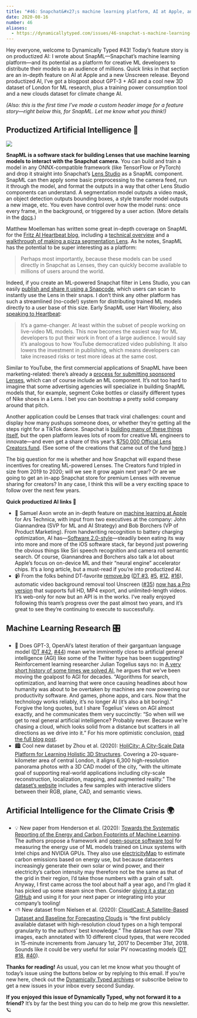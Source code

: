 ```yaml
---
title: "#46: Snapchat&#x27;s machine learning platform, AI at Apple, and an energy consumption tool for ML research "
date: 2020-08-16
number: 46
aliases:
  - https://dynamicallytyped.com/issues/46-snapchat-s-machine-learning-platform-ai-at-apple-and-an-energy-consumption-tool-for-ml-research-268203
---
```


Hey everyone, welcome to Dynamically Typed #43!
Today’s feature story is on productized AI: I wrote about SnapML—Snapchat’s machine learning platform—and its potential as a platform for creative ML developers to distribute their models to an audience of millions.
Quick links in that section are an in-depth feature on AI at Apple and a new Unscreen release.
Beyond productized AI, I’ve got a blogpost about GPT-3 + AGI and a cool new 3D dataset of London for ML research, plus a training power consumption tool and a new clouds dataset for climate change AI.

_(Also: this is the first time I’ve made a custom header image for a feature story—right below this, for SnapML.
Let me know what you think!)_

## Productized Artificial Intelligence 🔌

![](https://s3.amazonaws.com/revue/items/images/006/383/892/mail/3ad60a6dab191b0421bba5cd9f7577f6.png?1597579662)

**SnapML is a software stack for building Lenses that use machine learning models to interact with the Snapchat camera.**
You can build and train a model in any ONNX-compatible framework (like TensorFlow or PyTorch) and drop it straight into Snapchat’s [Lens Studio](https://lensstudio.snapchat.com?utm_campaign=Dynamically%20Typed&utm_medium=email&utm_source=Revue%20newsletter) as a SnapML component.
SnapML can then apply some basic preprocessing to the camera feed, run it through the model, and format the outputs in a way that other Lens Studio components can understand.
A segmentation model outputs a video mask, an object detection outputs bounding boxes, a style transfer model outputs a new image, etc.
You even have control over how the model runs: once every frame, in the background, or triggered by a user action.
(More details in the [docs](https://lensstudio.snapchat.com/guides/machine-learning/ml-overview/?utm_campaign=Dynamically%20Typed&utm_medium=email&utm_source=Revue%20newsletter).)

Matthew Moelleman has written some great in-depth coverage on SnapML for the [Fritz AI Heartbeat blog](https://heartbeat.fritz.ai?utm_campaign=Dynamically%20Typed&utm_medium=email&utm_source=Revue%20newsletter), including a [technical overview](https://heartbeat.fritz.ai/exploring-snapml-a-technical-overview-45d37114fe81?utm_campaign=Dynamically%20Typed&utm_medium=email&utm_source=Revue%20newsletter) and a [walkthrough of making a pizza segmentation Lens](https://heartbeat.fritz.ai/exploring-snapml-working-with-custom-neural-networks-in-lens-studio-57459a51cb3d?utm_campaign=Dynamically%20Typed&utm_medium=email&utm_source=Revue%20newsletter).
As he notes, SnapML has the potential to be super interesting as a platform:

> Perhaps most importantly, because these models can be used directly in Snapchat as Lenses, they can quickly become available to millions of users around the world.

Indeed, if you create an ML-powered Snapchat filter in Lens Studio, you can easily [publish and share it using a Snapcode](https://lensstudio.snapchat.com/guides/sharing/sharing-your-lens/?utm_campaign=Dynamically%20Typed&utm_medium=email&utm_source=Revue%20newsletter), which users can scan to instantly use the Lens in their snaps.
I don’t think any other platform has such a streamlined (no-code!) system for distributing trained ML models directly to a user base of this size.
Early SnapML user Hart Woolery, also [speaking to Heartbeat](https://heartbeat.fritz.ai/lens-studio-3-0-introduces-snapml-for-adding-custom-neural-networks-directly-to-snapchat-c2c32ed95b2b?utm_campaign=Dynamically%20Typed&utm_medium=email&utm_source=Revue%20newsletter):

> It’s a game-changer.
> At least within the subset of people working on live-video ML models.
> This now becomes the easiest way for ML developers to put their work in front of a large audience.
> I would say it’s analogous to how YouTube democratized video publishing.
> It also lowers the investment in publishing, which means developers can take increased risks or test more ideas at the same cost.

Similar to YouTube, the first commercial applications of SnapML have been marketing-related: there’s already a [process for submitting sponsored Lenses](https://lensstudio.snapchat.com/guides/submission/sponsored-lenses/?utm_campaign=Dynamically%20Typed&utm_medium=email&utm_source=Revue%20newsletter), which can of course include an ML component.
It’s not too hard to imagine that some advertising agencies will specialize in building SnapML models that, for example, segment Coke bottles or classify different types of Nike shoes in a Lens.
I bet you can bootstrap a pretty solid company around that pitch.

Another application could be Lenses that track viral challenges: count and display how many pushups someone does, or whether they’re getting all the steps right for a TikTok dance.
Snapchat is [building many of these things itself](https://www.theverge.com/2020/8/13/21365330/snapchat-augmented-reality-lens-tiktok-dance-dixie-damelio?utm_campaign=Dynamically%20Typed&utm_medium=email&utm_source=Revue%20newsletter), but the open platform leaves lots of room for creative ML engineers to innovate—and even get a share of this year’s [$750,000 Official Lens Creators fund](https://adage.com/article/digital/snapchat-commits-750000-ar-influencers/2216611?utm_campaign=Dynamically%20Typed&utm_medium=email&utm_source=Revue%20newsletter).
(See some of the creations that came out of the fund [here](https://lensstudio.snapchat.com/news/?utm_campaign=Dynamically%20Typed&utm_medium=email&utm_source=Revue%20newsletter).)

The big question for me is whether and how Snapchat will expand these incentives for creating ML-powered Lenses.
The Creators fund tripled in size from 2019 to 2020; will we see it grow again next year?
Or are we going to get an in-app Snapchat store for premium Lenses with revenue sharing for creators?
In any case, I think this will be a very exciting space to follow over the next few years.

**Quick productized AI links 🔌**

* 🍎 Samuel Axon wrote an in-depth feature on [machine learning at Apple](https://arstechnica.com/gadgets/2020/08/apple-explains-how-it-uses-machine-learning-across-ios-and-soon-macos/?utm_brand=ars&utm_campaign=Dynamically%20Typed&utm_medium=social&utm_social-type=owned&utm_source=twitter) for Ars Technica, with input from two executives at the company: John Giannandrea (SVP for ML and AI Strategy) and Bob Borchers (VP of Product Marketing). From handwriting recognition to battery charging optimization, AI has—[Software 2.0-style](https://medium.com/@karpathy/software-2-0-a64152b37c35?utm_campaign=Dynamically%20Typed&utm_medium=email&utm_source=Revue%20newsletter)—steadily been eating its way into more and more of the iOS software stack, far beyond just powering the obvious things like Siri speech recognition and camera roll semantic search. Of course, Giannandrea and Borchers also talk a lot about Apple’s focus on on-device ML and their “neural engine” accelerator chips. It’s a long article, but a must-read if you’re into productized AI.
* 📹 From the folks behind DT-favorite [remove.bg](https://remove.bg?utm_campaign=Dynamically%20Typed&utm_medium=email&utm_source=Revue%20newsletter) ([DT #3](http://ttps//dynamicallytyped.com/issues/3-happy-holidays-149573?utm_campaign=Dynamically%20Typed&utm_medium=email&utm_source=Revue%20newsletter), [#5](https://dynamicallytyped.com/issues/5-hey-google-what-s-a-golden-kitty-153366?utm_campaign=Dynamically%20Typed&utm_medium=email&utm_source=Revue%20newsletter), [#12](https://dynamicallytyped.com/issues/12-openai-introduces-mozart-to-lady-gaga-and-google-takes-your-best-duck-face-selfies-for-you-173114?utm_campaign=Dynamically%20Typed&utm_medium=email&utm_source=Revue%20newsletter), [#16](https://dynamicallytyped.com/issues/16-finding-whales-with-ai-and-97-pages-of-ml-for-climate-change-183400?utm_campaign=Dynamically%20Typed&utm_medium=email&utm_source=Revue%20newsletter)), automatic video background removal tool Unscreen ([#35](https://dynamicallytyped.com/issues/35-completely-automatic-video-background-removal-with-unscreen-and-circuits-for-understanding-neural-networks-230458?utm_campaign=Dynamically%20Typed&utm_medium=email&utm_source=Revue%20newsletter)) [now has a Pro version](https://www.producthunt.com/posts/unscreen-pro?utm_campaign=email-notification&utm_medium=email&utm_source=friend_product_maker) that supports full HD, MP4 export, and unlimited-length videos. It’s web-only for now but an API is in the works. I’ve really enjoyed following this team’s progress over the past almost two years, and it’s great to see they’re continuing to execute to successfully.

## Machine Learning Research 🎛

* 🤖 Does GPT-3, OpenAI’s latest iteration of their gargantuan language model ([DT #42](https://dynamicallytyped.com/issues/42-facial-recognition-exodus-openai-s-new-gpt-3-language-model-and-oil-in-the-cloud-254772?utm_campaign=Dynamically%20Typed&utm_medium=email&utm_source=Revue%20newsletter), [#44](https://dynamicallytyped.com/issues/44-one-month-in-gpt-3-powered-openai-api-demos-take-the-web-by-storm-261577?utm_campaign=Dynamically%20Typed&utm_medium=email&utm_source=Revue%20newsletter)) mean we’re imminently close to artificial general intelligence (AGI) like some of the Twitter hype has been suggesting? Reinforcement learning researcher Julian Togelius says no: in [A very short history of some times we solved AI](https://togelius.blogspot.com/2020/08/a-very-short-history-of-some-times-we.html?utm_campaign=Dynamically%20Typed&utm_medium=email&utm_source=Revue%20newsletter), he argues that we’ve been moving the goalpost fo AGI for decades. “Algorithms for search, optimization, and learning that were once causing headlines about how humanity was about to be overtaken by machines are now powering our productivity software. And games, phone apps, and cars. Now that the technology works reliably, it’s no longer AI (it’s also a bit boring).” Forgive the long quotes, but I share Togelius’ views on AGI almost exactly, and he communicates them very succinctly: “So when will we get to real general artificial intelligence? Probably never. Because we’re chasing a cloud, which looks solid from a distance but scatters in all directions as we drive into it.” For his more optimistic conclusion, [read the full blog post](https://togelius.blogspot.com/2020/08/a-very-short-history-of-some-times-we.html?utm_campaign=Dynamically%20Typed&utm_medium=email&utm_source=Revue%20newsletter).
* 🏙 Cool new dataset by Zhou et al. (2020): [HoliCity: A City-Scale Data Platform for Learning Holistic 3D Structures](https://people.eecs.berkeley.edu/~zyc/holicity/?utm_campaign=Dynamically%20Typed&utm_medium=email&utm_source=Revue%20newsletter). Covering a 20-square-kilometer area of central London, it aligns 6,300 high-resolution panorama photos with a 3D CAD model of the city, “with the ultimate goal of supporting real-world applications including city-scale reconstruction, localization, mapping, and augmented reality.” The [dataset’s website](https://people.eecs.berkeley.edu/~zyc/holicity/?utm_campaign=Dynamically%20Typed&utm_medium=email&utm_source=Revue%20newsletter) includes a few samples with interactive sliders between their RGB, plane, CAD, and semantic views.

## Artificial Intelligence for the Climate Crisis 🌍

* 💡 New paper from Henderson et al. (2020): [Towards the Systematic Reporting of the Energy and Carbon Footprints of Machine Learning](https://arxiv.org/abs/2002.05651?utm_campaign=Dynamically%20Typed&utm_medium=email&utm_source=Revue%20newsletter). The authors propose a framework and [open-source software tool](https://github.com/Breakend/experiment-impact-tracker?utm_campaign=Dynamically%20Typed&utm_medium=email&utm_source=Revue%20newsletter) for measuring the energy use of ML models trained on Linux systems with Intel chips and NVIDIA GPUs. They also use [electricityMap](https://www.electricitymap.org/map?utm_campaign=Dynamically%20Typed&utm_medium=email&utm_source=Revue%20newsletter) to estimate carbon emissions based on energy use, but because datacenters increasingly generate their own solar or wind power, and their electricity’s carbon intensity may therefore not be the same as that of the grid in their region, I’d take those numbers with a grain of salt. Anyway, I first came across the tool about half a year ago, and I’m glad it has picked up some steam since then. Consider [giving it a star on GitHub](https://github.com/Breakend/experiment-impact-tracker?utm_campaign=Dynamically%20Typed&utm_medium=email&utm_source=Revue%20newsletter) and using it for your next paper or integrating into your company’s tooling!
* ⛅️ New dataset from Nielsen et al. (2020): [CloudCast: A Satellite-Based Dataset and Baseline for Forecasting Clouds](https://arxiv.org/abs/2007.07978?utm_campaign=Dynamically%20Typed&utm_medium=email&utm_source=Revue%20newsletter) is “the first publicly available dataset with high-resolution cloud types on a high temporal granularity to the authors’ best knowledge.” The dataset has over 70k images, each annotated with 10 different cloud types, that were recoded in 15-minute increments from January 1st, 2017 to December 31st, 2018. Sounds like it could be very useful for solar PV nowcasting models ([DT #18](https://dynamicallytyped.com/issues/18-runway-ml-s-app-store-for-ai-google-s-new-youtube-dataset-and-a-trippy-gan-journey-188184?utm_campaign=Dynamically%20Typed&utm_medium=email&utm_source=Revue%20newsletter), [#40](https://dynamicallytyped.com/issues/40-pinterest-s-ml-for-board-organization-gan-aided-pixel-art-and-bayesian-optimization-gets-the-distill-treatment-247582?utm_campaign=Dynamically%20Typed&utm_medium=email&utm_source=Revue%20newsletter)).

**Thanks for reading!**
As usual, you can let me know what you thought of today’s issue using the buttons below or by replying to this email.
If you’re new here, check out the [Dynamically Typed archives](https://dynamicallytyped.com/?utm_campaign=Dynamically%20Typed&utm_medium=email&utm_source=Revue%20newsletter) or subscribe below to get a new issues in your inbox every second Sunday.

**If you enjoyed this issue of Dynamically Typed, why not forward it to a friend?**
It’s by far the best thing you can do to help me grow this newsletter.
🪐